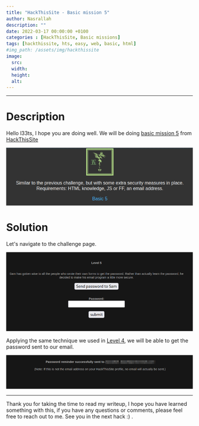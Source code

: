 ```yaml
---
title: "HackThisSite - Basic mission 5"
author: Nasrallah
description: ""
date: 2022-03-17 00:00:00 +0100
categories : [HackThisSite, Basic missions]
tags: [hackthissite, hts, easy, web, basic, html]
#img_path: /assets/img/hackthissite
image:
  src:
  width:
  height:
  alt:
---
```



---


# **Description**

Hello l33ts, I hope you are doing well. We will be doing [basic mission 5](https://www.hackthissite.org/missions/basic/5/) from [HackThisSite](https://www.hackthissite.org/)

![banner](/assets/img/hackthissite/basic/bm5/banner5.png)

# **Solution**

Let's navigate to the challenge page.

![as](/assets/img/hackthissite/basic/bm5/level5.png)

Applying the same technique we used in [Level 4](https://nasrallahbaadi.github.io/posts/HTS-Basic4/), we will be able to get the password sent to our email.

![as](/assets/img/hackthissite/basic/bm5/l5succ.png)

---

Thank you for taking the time to read my writeup, I hope you have learned something with this, if you have any questions or comments, please feel free to reach out to me. See you in the next hack :) .
